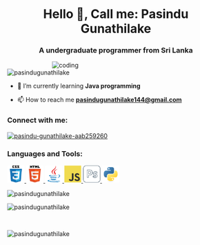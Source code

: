 <h1 align="center">Hello 👋, Call me: Pasindu Gunathilake</h1>
<h3 align="center">A undergraduate programmer from Sri Lanka</h3>
<image align="right" alt="coding" width="400" src="https://gifdb.com/images/high/coding-animated-laptop-flow-stream-ja04010rm5o68zfk.gif">

<p align="left"> <img src="https://komarev.com/ghpvc/?username=pasindugunathilake&label=Profile%20views&color=0e75b6&style=flat" alt="pasindugunathilake" /> </p>

- 🌱 I’m currently learning **Java programming**

- 📫 How to reach me **pasindugunathilake144@gmail.com**

<h3 align="left">Connect with me:</h3>
<p align="left">
<a href="https://linkedin.com/in/pasindu-gunathilake-aab259260" target="blank"><img align="center" src="https://raw.githubusercontent.com/rahuldkjain/github-profile-readme-generator/master/src/images/icons/Social/linked-in-alt.svg" alt="pasindu-gunathilake-aab259260" height="30" width="40" /></a>
</p>

<h3 align="left">Languages and Tools:</h3>
<p align="left"> <a href="https://www.w3schools.com/css/" target="_blank" rel="noreferrer"> <img src="https://raw.githubusercontent.com/devicons/devicon/master/icons/css3/css3-original-wordmark.svg" alt="css3" width="40" height="40"/> </a> <a href="https://www.w3.org/html/" target="_blank" rel="noreferrer"> <img src="https://raw.githubusercontent.com/devicons/devicon/master/icons/html5/html5-original-wordmark.svg" alt="html5" width="40" height="40"/> </a> <a href="https://www.java.com" target="_blank" rel="noreferrer"> <img src="https://raw.githubusercontent.com/devicons/devicon/master/icons/java/java-original.svg" alt="java" width="40" height="40"/> </a> <a href="https://developer.mozilla.org/en-US/docs/Web/JavaScript" target="_blank" rel="noreferrer"> <img src="https://raw.githubusercontent.com/devicons/devicon/master/icons/javascript/javascript-original.svg" alt="javascript" width="40" height="40"/> </a> <a href="https://www.photoshop.com/en" target="_blank" rel="noreferrer"> <img src="https://raw.githubusercontent.com/devicons/devicon/master/icons/photoshop/photoshop-line.svg" alt="photoshop" width="40" height="40"/> </a> <a href="https://www.python.org" target="_blank" rel="noreferrer"> <img src="https://raw.githubusercontent.com/devicons/devicon/master/icons/python/python-original.svg" alt="python" width="40" height="40"/> </a> </p>

<p><img align="left" src="https://github-readme-stats.vercel.app/api/top-langs?username=pasindugunathilake&show_icons=true&locale=en&layout=compact" alt="pasindugunathilake" /></p><br>

<p>&nbsp;<img align="left" src="https://github-readme-stats.vercel.app/api?username=pasindugunathilake&show_icons=true&locale=en" alt="pasindugunathilake" /></p><br>

<p><img align="left" src="https://github-readme-streak-stats.herokuapp.com/?user=pasindugunathilake&" alt="pasindugunathilake" /></p>
